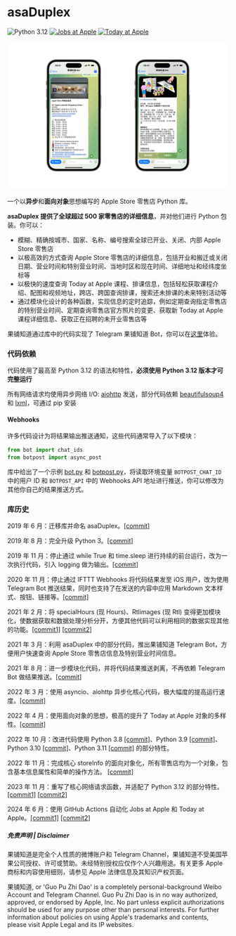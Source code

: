 # asaDuplex
![Python 3.12](https://img.shields.io/badge/python-3.12-blue.svg)
[![Jobs at Apple](https://github.com/junyilou/asaDuplex/actions/workflows/jobs-global.yaml/badge.svg)](https://github.com/junyilou/asaDuplex/actions/workflows/jobs-global.yaml)
[![Today at Apple](https://github.com/junyilou/asaDuplex/actions/workflows/today-normal.yaml/badge.svg)](https://github.com/junyilou/asaDuplex/actions/workflows/today-normal.yaml)

![bot](Retail/bot.jpg)

一个以**异步**和**面向对象**思想编写的 Apple Store 零售店 Python 库。

**asaDuplex 提供了全球超过 500 家零售店的详细信息**，并对他们进行 Python 包装。你可以：

* 模糊、精确按城市、国家、名称、编号搜索全球已开业、关闭、内部 Apple Store 零售店
* 以极高效的方式查询 Apple Store 零售店的详细信息，包括开业和搬迁或关闭日期、营业时间和特别营业时间、当地时区和现在时间、详细地址和经纬度坐标等
* 以极快的速度查询 Today at Apple 课程、排课信息，包括轻松获取课程介绍、配图和视频地址，跨店、跨国查询排课，搜索还未排课的未来特别活动等
* 通过模块化设计的各种函数，实现信息的定时追踪，例如定期查询指定零售店的特别营业时间、定期查询零售店官方照片的变更、获取新 Today at Apple 课程详细信息、获取正在招聘的未开业零售店等

果铺知道通过库中的代码实现了 Telegram 果铺知道 Bot，你可以在[这里](https://t.me/guopuzdbot)体验。



### 代码依赖

代码使用了最高至 Python 3.12 的语法和特性，**必须使用 Python 3.12 版本才可完整运行**

所有网络请求均使用异步网络 I/O: [aiohttp](https://github.com/aio-libs/aiohttp) 发送，部分代码依赖 [beautifulsoup4](https://pypi.org/project/beautifulsoup4) 和 [lxml](https://github.com/lxml/lxml)，可通过 pip 安装

#### Webhooks

许多代码设计为将结果输出推送通知，这些代码通常导入了以下模块：

```python
from bot import chat_ids
from botpost import async_post
```

库中给出了一个示例 [bot.py](bot.py) 和 [botpost.py](botpost.py)，将读取环境变量 `BOTPOST_CHAT_ID` 中的用户 ID 和 `BOTPOST_API` 中的 Webhooks API 地址进行推送，你可以修改为其他你自己的结果推送方式。



### 库历史

2019 年 6 月：迁移库并命名 asaDuplex。[[commit]](https://github.com/junyilou/asaduplex/commit/e405a00ab74969a7dcacb719bdab2847e59becb8)

2019 年 8 月：完全升级 Python 3。[[commit]](https://github.com/junyilou/asaduplex/commit/a6ac48353a318586751e4a7f901c8c4d2692b26d)

2019 年 11 月：停止通过 while True 和 time.sleep 进行持续的前台运行，改为一次执行代码，引入 logging 做为输出。[[commit]](https://github.com/junyilou/asaduplex/commit/6ca8a09d112fe3a67ac1d28f53ec6446f99b83e7)

2020 年 11 月：停止通过 IFTTT Webhooks 将代码结果发至 iOS 用户，改为使用 Telegram Bot 推送结果，同时也支持了在发送的内容中应用 Markdown 文本样式、按钮、链接等。[[commit]](https://github.com/junyilou/asaduplex/commit/bd1acf74a33dcb44c2076d1aac67559b547d7a0b)

2021 年 2 月：将 specialHours (现 Hours)、Rtlimages (现 Rtl) 变得更加模块化，使数据获取和数据处理分析分开，方便其他代码可以利用相同的数据实现其他的功能。[[commit1]](https://github.com/junyilou/asaduplex/commit/f2d31a134ec074ae699c8df08ab916865d799dc4) [[commit2]](https://github.com/junyilou/asaduplex/commit/0f9157af532ae5f91831217d574099a7841ee247)

2021 年 3 月：利用 asaDuplex 中的部分代码，推出果铺知道 Telegram Bot，方便用户快速查询 Apple Store 零售店信息及特别营业时间信息。

2021 年 8 月：进一步模块化代码，并将代码结果推送剥离，不再依赖 Telegram Bot 做结果推送。[[commit]](https://github.com/junyilou/asaduplex/commit/9537444cadaf4b6b989ff26f3b2313f3aaf8c17c)

2022 年 3 月：使用 asyncio、aiohttp 异步化核心代码，极大幅度的提高运行速度。[[commit]](https://github.com/junyilou/asaduplex/commit/6c7e3b729ab1ced4a8ae8888a5930fc55df8319e)

2022 年 4 月：使用面向对象的思想，极高的提升了 Today at Apple 对象的多样性。[[commit]](https://github.com/junyilou/asaduplex/commit/4d98ae7f00312630479243184e715c929afd5b7a)

2022 年 10 月：改进代码使用 Python 3.8 [[commit]](https://github.com/junyilou/asaduplex/commit/2e7511ed22c38b7272f5b3e041ed6d66f8dcf21c)、Python 3.9 [[commit]](https://github.com/junyilou/asaduplex/commit/dcfa943e543c157ca14a7e14cf98c98732ffc400)、Python 3.10 [[commit]](https://github.com/junyilou/asaduplex/commit/78543f98a8c22b3aa6b93d6bc14d76b5f217e027)、Python 3.11 [[commit]](https://github.com/junyilou/asaduplex/commit/9a3cf1cb049f0587b9dbb5a85500b26b6d77704e) 的部分特性。

2022 年 11 月：完成核心 storeInfo 的面向对象化，所有零售店均为一个对象，包含基本信息属性和简单的操作方法。 [[commit]](https://github.com/junyilou/asaduplex/commit/49ee12f2785bd4a12637321abc72808d859e585b)

2023 年 11 月：重写了核心网络请求函数，并适配了 Python 3.12 的部分特性。[[commit1]](https://github.com/junyilou/asaDuplex/commit/3d256965e798e501563120b3133b40883745945d) [[commit2]](https://github.com/junyilou/asaDuplex/commit/26c479a1c2b61bea518893b0f20d82ba18158e3e)

2024 年 6 月：使用 GitHub Actions 自动化  Jobs at Apple 和 Today at Apple。[[commit1]](https://github.com/junyilou/asaDuplex/commit/18f9bb670f4de4809f927fb105b6f2b462f7391a) [[commit2]](https://github.com/junyilou/asaDuplex/commit/515eb0540610ccc509b9a422e863013befd5af80)


##### 免责声明 | Disclaimer

果铺知道是完全个人性质的微博账户和 Telegram Channel，果铺知道不受美国苹果公司授权、许可或赞助。未经特别授权应仅作个人兴趣用途。有关更多 Apple 商标和内容使用细则，请参见 Apple 法律信息及其知识产权页面。

果铺知道, or 'Guo Pu Zhi Dao' is a completely personal-background Weibo Account and Telegram Channel. Guo Pu Zhi Dao is in no way authorized, approved, or endorsed by Apple, Inc. No part unless explicit authorizations should be used for any purpose other than personal interests. For further information about policies on using Apple's trademarks and contents, please visit Apple Legal and its IP websites.